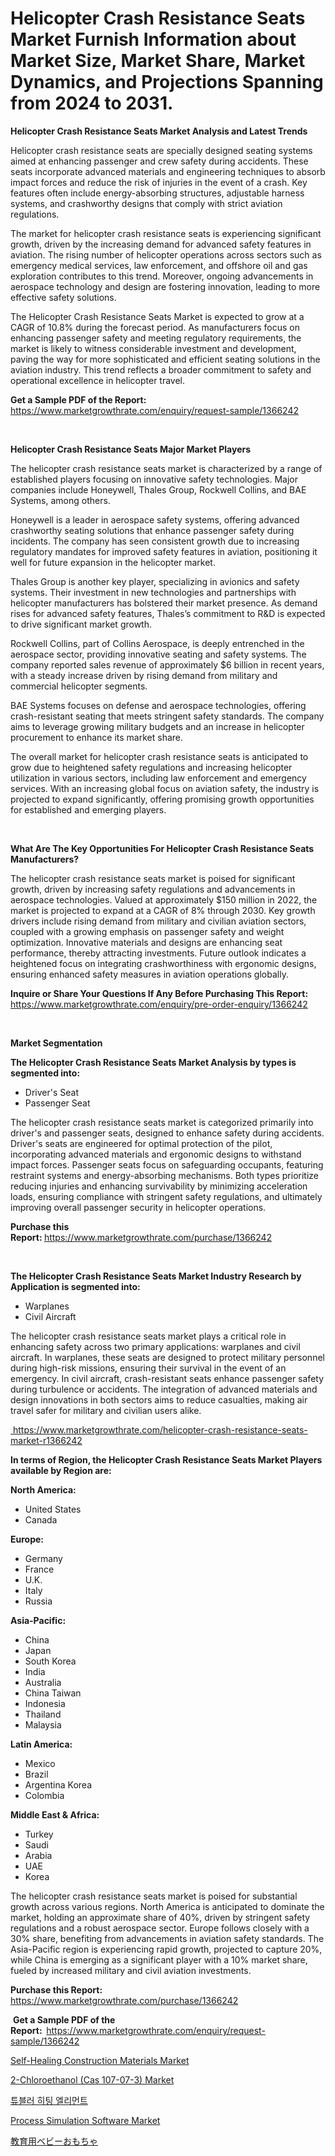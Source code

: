 <p><h1>Helicopter Crash Resistance Seats Market Furnish Information about Market Size, Market Share, Market Dynamics, and Projections Spanning from 2024 to 2031.</h1></p><p><strong>Helicopter Crash Resistance Seats Market Analysis and Latest Trends</strong></p>
<p><p>Helicopter crash resistance seats are specially designed seating systems aimed at enhancing passenger and crew safety during accidents. These seats incorporate advanced materials and engineering techniques to absorb impact forces and reduce the risk of injuries in the event of a crash. Key features often include energy-absorbing structures, adjustable harness systems, and crashworthy designs that comply with strict aviation regulations.</p><p>The market for helicopter crash resistance seats is experiencing significant growth, driven by the increasing demand for advanced safety features in aviation. The rising number of helicopter operations across sectors such as emergency medical services, law enforcement, and offshore oil and gas exploration contributes to this trend. Moreover, ongoing advancements in aerospace technology and design are fostering innovation, leading to more effective safety solutions.</p><p>The Helicopter Crash Resistance Seats Market is expected to grow at a CAGR of 10.8% during the forecast period. As manufacturers focus on enhancing passenger safety and meeting regulatory requirements, the market is likely to witness considerable investment and development, paving the way for more sophisticated and efficient seating solutions in the aviation industry. This trend reflects a broader commitment to safety and operational excellence in helicopter travel.</p></p>
<p><strong>Get a Sample PDF of the Report:&nbsp;</strong> <a href="https://www.marketgrowthrate.com/enquiry/request-sample/1366242">https://www.marketgrowthrate.com/enquiry/request-sample/1366242</a></p>
<p>&nbsp;</p>
<p><strong>Helicopter Crash Resistance Seats Major Market Players</strong></p>
<p><p>The helicopter crash resistance seats market is characterized by a range of established players focusing on innovative safety technologies. Major companies include Honeywell, Thales Group, Rockwell Collins, and BAE Systems, among others. </p><p>Honeywell is a leader in aerospace safety systems, offering advanced crashworthy seating solutions that enhance passenger safety during incidents. The company has seen consistent growth due to increasing regulatory mandates for improved safety features in aviation, positioning it well for future expansion in the helicopter market.</p><p>Thales Group is another key player, specializing in avionics and safety systems. Their investment in new technologies and partnerships with helicopter manufacturers has bolstered their market presence. As demand rises for advanced safety features, Thales’s commitment to R&D is expected to drive significant market growth.</p><p>Rockwell Collins, part of Collins Aerospace, is deeply entrenched in the aerospace sector, providing innovative seating and safety systems. The company reported sales revenue of approximately $6 billion in recent years, with a steady increase driven by rising demand from military and commercial helicopter segments.</p><p>BAE Systems focuses on defense and aerospace technologies, offering crash-resistant seating that meets stringent safety standards. The company aims to leverage growing military budgets and an increase in helicopter procurement to enhance its market share.</p><p>The overall market for helicopter crash resistance seats is anticipated to grow due to heightened safety regulations and increasing helicopter utilization in various sectors, including law enforcement and emergency services. With an increasing global focus on aviation safety, the industry is projected to expand significantly, offering promising growth opportunities for established and emerging players.</p></p>
<p>&nbsp;</p>
<p><strong>What Are The Key Opportunities For Helicopter Crash Resistance Seats Manufacturers?</strong></p>
<p><p>The helicopter crash resistance seats market is poised for significant growth, driven by increasing safety regulations and advancements in aerospace technologies. Valued at approximately $150 million in 2022, the market is projected to expand at a CAGR of 8% through 2030. Key growth drivers include rising demand from military and civilian aviation sectors, coupled with a growing emphasis on passenger safety and weight optimization. Innovative materials and designs are enhancing seat performance, thereby attracting investments. Future outlook indicates a heightened focus on integrating crashworthiness with ergonomic designs, ensuring enhanced safety measures in aviation operations globally.</p></p>
<p><strong>Inquire or Share Your Questions If Any Before Purchasing This Report:</strong> <a href="https://www.marketgrowthrate.com/enquiry/pre-order-enquiry/1366242">https://www.marketgrowthrate.com/enquiry/pre-order-enquiry/1366242</a></p>
<p>&nbsp;</p>
<p><strong>Market Segmentation</strong></p>
<p><strong>The Helicopter Crash Resistance Seats Market Analysis by types is segmented into:</strong></p>
<p><ul><li>Driver's Seat</li><li>Passenger Seat</li></ul></p>
<p><p>The helicopter crash resistance seats market is categorized primarily into driver's and passenger seats, designed to enhance safety during accidents. Driver's seats are engineered for optimal protection of the pilot, incorporating advanced materials and ergonomic designs to withstand impact forces. Passenger seats focus on safeguarding occupants, featuring restraint systems and energy-absorbing mechanisms. Both types prioritize reducing injuries and enhancing survivability by minimizing acceleration loads, ensuring compliance with stringent safety regulations, and ultimately improving overall passenger security in helicopter operations.</p></p>
<p><strong>Purchase this Report:&nbsp;</strong><a href="https://www.marketgrowthrate.com/purchase/1366242">https://www.marketgrowthrate.com/purchase/1366242</a></p>
<p>&nbsp;</p>
<p><strong>The Helicopter Crash Resistance Seats Market Industry Research by Application is segmented into:</strong></p>
<p><ul><li>Warplanes</li><li>Civil Aircraft</li></ul></p>
<p><p>The helicopter crash resistance seats market plays a critical role in enhancing safety across two primary applications: warplanes and civil aircraft. In warplanes, these seats are designed to protect military personnel during high-risk missions, ensuring their survival in the event of an emergency. In civil aircraft, crash-resistant seats enhance passenger safety during turbulence or accidents. The integration of advanced materials and design innovations in both sectors aims to reduce casualties, making air travel safer for military and civilian users alike.</p></p>
<p><a href="https://www.marketgrowthrate.com/helicopter-crash-resistance-seats-market-r1366242">&nbsp;https://www.marketgrowthrate.com/helicopter-crash-resistance-seats-market-r1366242</a></p>
<p><strong>In terms of Region, the Helicopter Crash Resistance Seats Market Players available by Region are:</strong></p>
<p>
    <p> <strong> North America: </strong>
        <ul>
            <li>United States</li>
            <li>Canada</li>
        </ul>
        </p> 
    <p> <strong> Europe: </strong>
        <ul>
            <li>Germany</li>
            <li>France</li>
            <li>U.K.</li>
            <li>Italy</li>
            <li>Russia</li>
        </ul>
        </p> 
    <p> <strong> Asia-Pacific: </strong>
        <ul>
            <li>China</li>
            <li>Japan</li>
            <li>South Korea</li>
            <li>India</li>
            <li>Australia</li>
            <li>China Taiwan</li>
            <li>Indonesia</li>
            <li>Thailand</li>
            <li>Malaysia</li>
        </ul>
        </p> 
    <p> <strong> Latin America: </strong>
        <ul>
            <li>Mexico</li>
            <li>Brazil</li>
            <li>Argentina Korea</li>
            <li>Colombia</li>
        </ul>
        </p> 
    <p> <strong> Middle East & Africa: </strong>
        <ul>
            <li>Turkey</li>
            <li>Saudi</li>
            <li>Arabia</li>
            <li>UAE</li>
            <li>Korea</li>
        </ul>
    </p>
    </p>
<p><p>The helicopter crash resistance seats market is poised for substantial growth across various regions. North America is anticipated to dominate the market, holding an approximate share of 40%, driven by stringent safety regulations and a robust aerospace sector. Europe follows closely with a 30% share, benefiting from advancements in aviation safety standards. The Asia-Pacific region is experiencing rapid growth, projected to capture 20%, while China is emerging as a significant player with a 10% market share, fueled by increased military and civil aviation investments.</p></p>
<p><strong>Purchase this Report: </strong><a href="https://www.marketgrowthrate.com/purchase/1366242">https://www.marketgrowthrate.com/purchase/1366242</a></p>
<p>&nbsp;<strong>Get a Sample PDF of the Report:&nbsp;&nbsp;</strong><a href="https://www.marketgrowthrate.com/enquiry/request-sample/1366242">https://www.marketgrowthrate.com/enquiry/request-sample/1366242</a></p>
<p><strong></strong></p>
<p><p><a href="https://issuu.com/reportprime-2/docs/self-healing-construction-materials_68e31f4c933078">Self-Healing Construction Materials Market</a></p><p><a href="https://medium.com/@karlbucktrridge6874/global-2-chloroethanol-cas-107-07-3-market-trends-insights-into-growth-opportunities-and-8558605cbfbc?postPublishedType=repub">2-Chloroethanol (Cas 107-07-3) Market</a></p><p><a href="https://github.com/laholand/Market-Research-Report-List-6/blob/main/931655714016.md">튜블러 히팅 엘리먼트</a></p><p><a href="https://www.linkedin.com/pulse/global-process-simulation-software-market-trends-insights-growth-uf3vf">Process Simulation Software Market</a></p><p><a href="https://medium.com/@edmondg3yrtreenfelder8956/%E3%82%B0%E3%83%AD%E3%83%BC%E3%83%90%E3%83%AB%E6%95%99%E8%82%B2%E3%83%99%E3%83%93%E3%83%BC%E7%8E%A9%E5%85%B7%E5%B8%82%E5%A0%B4%E3%81%AE%E8%A6%8F%E6%A8%A1%E3%81%AF-%E5%B9%B4%E5%B9%B3%E5%9D%87%E6%88%90%E9%95%B7%E7%8E%87-cagr-11-6-%E3%81%AB%E9%81%94%E3%81%99%E3%82%8B%E3%81%A8%E4%BA%88%E6%83%B3%E3%81%95%E3%82%8C%E3%81%A6%E3%81%8A%E3%82%8A-%E6%9C%AC%E5%A0%B1%E5%91%8A%E6%9B%B8%E3%81%A7%E3%81%AF2024%E5%B9%B4%E3%81%8B%E3%82%892031%E5%B9%B4%E3%81%BE%E3%81%A7%E3%81%AE%E5%B8%82%E5%A0%B4%E3%81%AE%E6%88%90%E9%95%B7-%E3%83%88%E3%83%AC%E3%83%B3%E3%83%89-%E6%A9%9F%E4%BC%9A-%E4%BA%88%E6%B8%AC%E3%81%AB%E3%81%A4%E3%81%84%E3%81%A6%E5%8F%96%E3%82%8A%E4%B8%8A%E3%81%92%E3%81%A6%E3%81%84%E3%81%BE%E3%81%99-0adca71388d9">教育用ベビーおもちゃ</a></p></p>